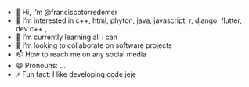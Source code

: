 - 👋 Hi, I’m @franciscotorredemer
- 👀 I’m interested in c++, html, phyton, java, javascript, r, django, flutter, dev c++ , ...
- 🌱 I’m currently learning all i can
- 💞️ I’m looking to collaborate on software projects
- 📫 How to reach me on any social media 
- 😄 Pronouns: ...
- ⚡ Fun fact: I like developing code jeje

<!---
franciscotorredemer/franciscotorredemer is a ✨ special ✨ repository because its `README.md` (this file) appears on your GitHub profile.
You can click the Preview link to take a look at your changes.
--->
